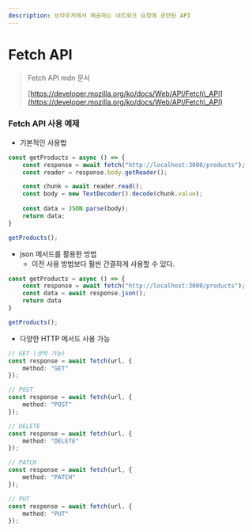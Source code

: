 ```yaml
---
description: 브라우저에서 제공하는 네트워크 요청에 관련된 API
---
```


# Fetch API

> Fetch API mdn 문서
>
> [https://developer.mozilla.org/ko/docs/Web/API/Fetch\_API](https://developer.mozilla.org/ko/docs/Web/API/Fetch\_API)

### Fetch API 사용 예제

* 기본적인 사용법

```typescript
const getProducts = async () => {
    const response = await fetch("http://localhost:3000/products");
    const reader = response.body.getReader();

    const chunk = await reader.read();
    const body = new TextDecoder().decode(chunk.value);
    
    const data = JSON.parse(body);
    return data;
}

getProducts();
```

* json 메서드를 활용한 방법
  * 이전 사용 방법보다 훨씬 간결하게 사용할 수 있다.

```typescript
const getProducts = async () => {
    const response = await fetch("http://localhost:3000/products");
    const data = await response.json();
    return data
}

getProducts();
```

* 다양한 HTTP 메서드 사용 가능

```typescript
// GET (생략 가능)
const response = await fetch(url, {
    method: "GET"
});

// POST
const response = await fetch(url, {
    method: "POST"
});

// DELETE
const response = await fetch(url, {
    method: "DELETE"
});

// PATCH
const response = await fetch(url, {
    method: "PATCH"
});

// PUT
const response = await fetch(url, {
    method: "PUT"
});
```
